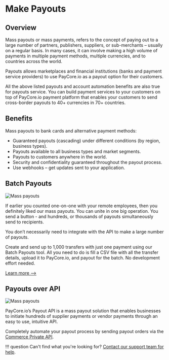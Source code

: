 # Make Payouts

## Overview

Mass payouts or mass payments, refers to the concept of paying out to a large number of partners, publishers, suppliers, or sub-merchants – usually on a regular basis. In many cases, it can involve making a high volume of payments in multiple payment methods, multiple currencies, and to countries across the world.

Payouts allows marketplaces and financial institutions (banks and payment service providers) to use PayCore.io as a payout option for their customers.

All the above listed payouts and account automation benefits are also true for payouts service. You can build payment services to your customers on top of PayCore.io payment platform that enables your customers to send cross-border payouts to 40+ currencies in 70+ countries.

## Benefits

Mass payouts to bank cards and alternative payment methods:

-   Guaranteed payouts (cascading) under different conditions (by region, business types).
-   Payouts available to all business types and market segments.
-   Payouts to customers anywhere in the world.
-   Security and confidentiality guaranteed throughout the payout process.
-   Use webhooks – get updates sent to your application.

## Batch Payouts

![Mass payouts](images/masspay-csv.svg)

If earlier you counted one-on-one with your remote employees, then you definitely liked our mass payouts. You can unite in one big operation. You send a button - and hundreds, or thousands of payouts simultaneously send to recipients.

You don’t necessarily need to integrate with the API to make a large number of payouts.

Create and send up to 1,000 transfers with just one payment using our Batch Payouts tool. All you need to do is fill a CSV file with all the transfer details, upload it to PayCore.io, and payout for the batch. No development effort needed.

[Learn more -->](/products/batch-payouts/)

## Payouts over API

![Mass payouts](images/masspay-api.svg)

PayCore.io’s Payout API is a mass payout solution that enables businesses to initiate hundreds of supplier payments or vendor payments through an easy to use, intuitive API.

Completely automate your payout process by sending payout orders via the [Commerce Private API](/integration/api-references/#commerce-private-api).

!!! question
    Can't find what you're looking for? [Contact our support team for help](https://support.paycore.io/).